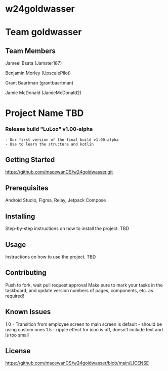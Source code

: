 # w24goldwasser
# Team goldwasser
## Team Members

Jameel Bsata (Jamster187)

Benjamin Morley (UpscalePilot)

Grant Baartman (grantbaartman)

Jamie McDonald (JamieMcDonald2)

# Project Name TBD

### Release build "LuLoo" v1.00-alpha

    - Our first version of the final build v1.00-alpha
    - Use to learn the structure and kotlin

## Getting Started

https://github.com/macewanCS/w24goldwasser.git

## Prerequisites

Android Studio, Figma, Relay, Jetpack Compose

## Installing

Step-by-step instructions on how to install the project.
TBD

## Usage

Instructions on how to use the project.
TBD

## Contributing

Push to fork, wait pull request approval
Make sure to mark your tasks in the taskboard, and update version numbers of pages, components, etc.
as required!

## Known Issues

1.0 - Transition from employee screen to main screen is default - should be using custom ones
1.5 - ripple effect for icon is off, doesn't include text and is too small

## License

https://github.com/macewanCS/w24goldwasser/blob/main/LICENSE
